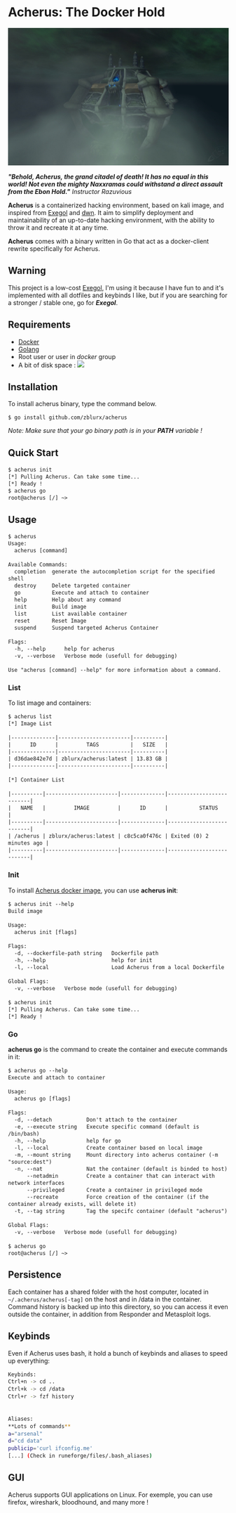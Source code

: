# Acherus: The Docker Hold

[<img src="img/acherus-le-fort-d-ebene.jpg">](https://hub.docker.com/r/zblurx/acherus)

***"Behold, Acherus, the grand citadel of death! It has no equal in this world! Not even the mighty Naxxramas could withstand a direct assault from the Ebon Hold."***  *Instructor Razuvious*

**Acherus** is a containerized hacking environment, based on kali image, and inspired from [Exegol](https://github.com/ShutdownRepo/Exegol) and [dwn](https://github.com/Sensepost/dwn). It aim to simplify deployment and maintainability of an up-to-date hacking environment, with the ability to throw it and recreate it at any time.

**Acherus** comes with a binary written in Go that act as a docker-client rewrite specifically for Acherus.

## Warning

This project is a low-cost [Exegol](https://github.com/ShutdownRepo/Exegol), I'm using it because I have fun to and it's implemented with all dotfiles and keybinds I like, but if you are searching for a stronger / stable one, go for ***Exegol***. 

## Requirements

- [Docker](https://docs.docker.com/get-docker/)
- [Golang](https://go.dev/dl/)
- Root user or user in *docker* group
- A bit of disk space : <img src="https://img.shields.io/docker/image-size/zblurx/acherus">

## Installation

To install acherus binary, type the command below.

```
$ go install github.com/zblurx/acherus
```

*Note: Make sure that your go binary path is in your **PATH** variable !*

## Quick Start

```
$ acherus init
[*] Pulling Acherus. Can take some time...
[*] Ready !
$ acherus go
root@acherus [/] ~>
```

## Usage
```
$ acherus
Usage:
  acherus [command]

Available Commands:
  completion  generate the autocompletion script for the specified shell
  destroy     Delete targeted container
  go          Execute and attach to container
  help        Help about any command
  init        Build image
  list        List available container
  reset       Reset Image
  suspend     Suspend targeted Acherus Container

Flags:
  -h, --help      help for acherus
  -v, --verbose   Verbose mode (usefull for debugging)

Use "acherus [command] --help" for more information about a command.
```

### List

To list image and containers:

```
$ acherus list
[*] Image List

|--------------|-----------------------|----------|
|      ID      |         TAGS          |   SIZE   |
|--------------|-----------------------|----------|
| d36dae842e7d | zblurx/acherus:latest | 13.83 GB |
|--------------|-----------------------|----------|

[*] Container List

|----------|-----------------------|--------------|--------------------------|
|   NAME   |         IMAGE         |      ID      |          STATUS          |
|----------|-----------------------|--------------|--------------------------|
| /acherus | zblurx/acherus:latest | c8c5ca0f476c | Exited (0) 2 minutes ago |
|----------|-----------------------|--------------|--------------------------|

```

### Init

To install [Acherus docker image](https://hub.docker.com/r/zblurx/acherus), you can use **acherus init**:

```
$ acherus init --help
Build image

Usage:
  acherus init [flags]

Flags:
  -d, --dockerfile-path string   Dockerfile path
  -h, --help                     help for init
  -l, --local                    Load Acherus from a local Dockerfile

Global Flags:
  -v, --verbose   Verbose mode (usefull for debugging)

$ acherus init
[*] Pulling Acherus. Can take some time...
[*] Ready !
```

### Go
**acherus go** is the command to create the container and execute commands in it:

```
$ acherus go --help
Execute and attach to container

Usage:
  acherus go [flags]

Flags:
  -d, --detach           Don't attach to the container
  -e, --execute string   Execute specific command (default is /bin/bash)
  -h, --help             help for go
  -l, --local            Create container based on local image
  -m, --mount string     Mount directory into acherus container (-m "source:dest")
  -n, --nat              Nat the container (default is binded to host)
      --netadmin         Create a container that can interact with network interfaces
      --privileged       Create a container in privileged mode
      --recreate         Force creation of the container (if the container already exists, will delete it)
  -t, --tag string       Tag the specifc container (default "acherus")

Global Flags:
  -v, --verbose   Verbose mode (usefull for debugging)

$ acherus go
root@acherus [/] ~>
```

## Persistence

Each container has a shared folder with the host computer, located in ```~/.acherus/acherus[-tag]``` on the host and in /data in the container. Command history is backed up into this directory, so you can access it even outside the container, in addition from Responder and Metasploit logs.

## Keybinds

Even if Acherus uses bash, it hold a bunch of keybinds and aliases to speed up everything:
```bash
Keybinds:
Ctrl+n -> cd ..
Ctrl+k -> cd /data
Ctrl+r -> fzf history


Aliases:
**Lots of commands**
a="arsenal"
d="cd data"
publicip='curl ifconfig.me'
[...] (Check in runeforge/files/.bash_aliases)
```
## GUI

Acherus supports GUI applications on Linux. For exemple, you can use firefox, wireshark, bloodhound, and many more !